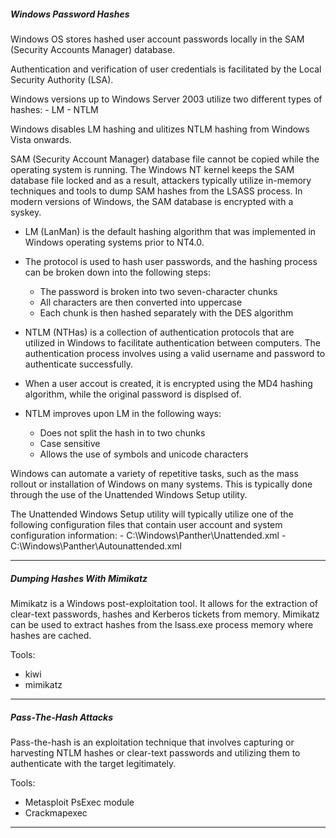 ##### Windows Password Hashes

Windows OS stores hashed user account passwords locally in the SAM (Security Accounts Manager) database.

Authentication and verification of user credentials is facilitated by the Local Security Authority (LSA).

Windows versions up to Windows Server 2003 utilize two different types of hashes:
	- LM
	- NTLM

Windows disables LM hashing and ulitizes NTLM hashing from Windows Vista onwards. 

SAM (Security Account Manager) database file cannot be copied while the operating system is running. The Windows NT kernel keeps the SAM database file locked and as a result, attackers typically utilize in-memory techniques and tools to dump SAM hashes from the LSASS process. In modern versions of Windows, the SAM database is encrypted with a syskey.

- LM (LanMan) is the default hashing algorithm that was implemented in Windows operating systems prior to NT4.0.
- The protocol is used to hash user passwords, and the hashing process can be broken down into the following steps:
	- The password is broken into two seven-character chunks
	- All characters are then converted into uppercase
	- Each chunk is then hashed separately with the DES algorithm

- NTLM (NTHas) is a collection of authentication protocols that are utilized in Windows to facilitate authentication between computers. The authentication process involves using a valid username and password to authenticate successfully.
- When a user accout is created, it is encrypted using the MD4 hashing algorithm, while the original password is displsed of.
- NTLM improves upon LM in the following ways:
	- Does not split the hash in to two chunks
	- Case sensitive
	- Allows the use of symbols and unicode characters

Windows can automate a variety of repetitive tasks, such as the mass rollout or installation of Windows on many systems. This is typically done through the use of the Unattended Windows Setup utility.

The Unattended Windows Setup utility will typically utilize one of the following configuration files that contain user account and system configuration information:
	- C:\\Windows\\Panther\\Unattended.xml
	- C:\\Windows\\Panther\\Autounattended.xml

---
##### Dumping Hashes With Mimikatz

Mimikatz is a Windows post-exploitation tool. It allows for the extraction of clear-text passwords, hashes and Kerberos tickets from memory. Mimikatz can be used to extract hashes from the lsass.exe process memory where hashes are cached.

Tools:
- kiwi
- mimikatz

---
##### Pass-The-Hash Attacks

Pass-the-hash is an exploitation technique that involves capturing or harvesting NTLM hashes or clear-text passwords and utilizing them to authenticate with the target legitimately.

Tools:
- Metasploit PsExec module
- Crackmapexec

---
